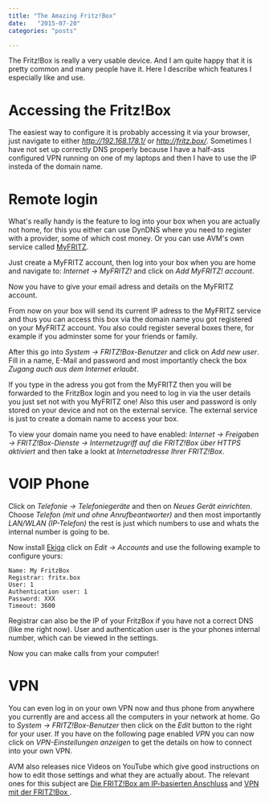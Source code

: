 ```yaml
---
title: "The Amazing Fritz!Box"
date:   "2015-07-20"
categories: "posts"

---
```


The Fritz!Box is really a very usable device. And I am quite happy that it is pretty common and many people have it. Here I describe which features I especially like and use.

# Accessing the Fritz!Box #
The easiest way to configure it is probably accessing it via your browser, just navigate to either *http://192.168.178.1/* or *http://fritz.box/*. Sometimes I have not set up correctly DNS properly because I have a half-ass configured VPN running on one of my laptops and then I have to use the IP insteda of the domain name.

# Remote login #
What's really handy is the feature to log into your box when you are actually not home, for this you either can use DynDNS where you need to register with a provider, some of which cost money. Or you can use AVM's own service called [MyFRITZ](https://www.myfritz.net).

Just create a MyFRITZ account, then log into your box when you are home and navigate to:
*Internet -> MyFRITZ!* and click on *Add MyFRITZ! account*.

Now you have to give your email adress and details on the MyFRITZ account.

From now on your box will send its current IP adress to the MyFRITZ service and thus you can access this box via the domain name you got registered on your MyFRITZ account. You also could register several boxes there, for example if you adminster some for your friends or family.

After this go into *System -> FRITZ!Box-Benutzer* and click on *Add new user*. Fill in a name, E-Mail and password and most importantly check the box *Zugang auch aus dem Internet erlaubt*.

If you type in the adress you got from the MyFRITZ then you will be forwarded to the FritzBox login and you need to log in via the user details you just set not with you MyFRITZ one! Also this user and password is only stored on your device and not on the external service. The external service is just to create a domain name to access your box.

To view your domain name you need to have enabled: *Internet -> Freigaben -> FRITZ!Box-Dienste -> Internetzugriff auf die FRITZ!Box über HTTPS aktiviert* and then take a lookt at *Internetadresse Ihrer FRITZ!Box*.

# VOIP Phone #

Click on *Telefonie -> Telefoniegeräte* and then on *Neues Gerät einrichten*.
Choose *Telefon (mit und ohne Anrufbeantworter)* and then most importantly *LAN/WLAN (IP-Telefon)* the rest is just which numbers to use and whats the internal number is going to be.

Now install [Ekiga](http://www.ekiga.org/) click on *Edit -> Accounts* and use the following example to configure yours:

```
Name: My FritzBox
Registrar: fritx.box
User: 1
Authentication user: 1
Password: XXX
Timeout: 3600
```

Registrar can also be the IP of your FritzBox if you have not a correct DNS (like me right now). User and authentication user is the your phones internal number, which can be viewed in the settings.

Now you can make calls from your computer!

# VPN  #

You can even log in on your own VPN now and thus phone from anywhere you currently are and access all the computers in your network at home. Go to *System -> FRITZ!Box-Benutzer* then click on the *Edit* button to the right for your user. If you have on the following page enabled *VPN* you can now click on *VPN-Einstellungen anzeigen* to get the details on how to connect into your own VPN.

AVM also releases nice Videos on YouTube which give good instructions on how to edit those settings and what they are actually about. The relevant ones for this subject are [Die FRITZ!Box am IP-basierten Anschluss](https://www.youtube.com/watch?v=oJgY4Zyn5Lk) and [VPN mit der FRITZ!Box ](https://www.youtube.com/watch?v=2MLVZi_kH0c).
